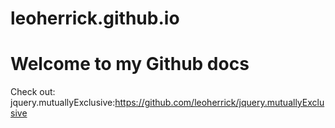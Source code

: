 leoherrick.github.io
====================

# Welcome to my Github docs

Check out:
jquery.mutuallyExclusive:https://github.com/leoherrick/jquery.mutuallyExclusive


